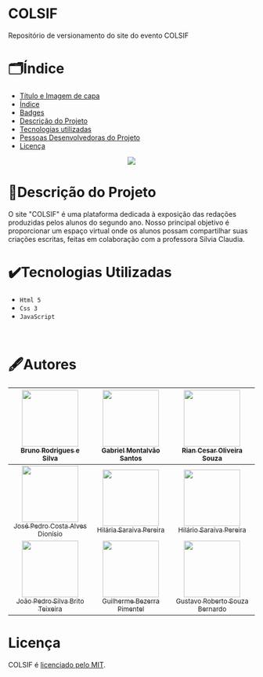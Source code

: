 # COLSIF
 Repositório de versionamento do site do evento COLSIF

# 🗂️Índice

- [Título e Imagem de capa](#COLSIF)
- [Índice](#🗂️índice)
- [Badges](#badges)
- [Descrição do Projeto](#📖descrição-do-projeto)
  <!-- * [Status do Projeto](#status-do-Projeto) -->
  <!-- * [Funcionalidades e Demonstração da Aplicação](#funcionalidades-e-demonstração-da-aplicação) -->
  <!-- - [Acesso ao Projeto](#acesso-ao-projeto) -->
- [Tecnologias utilizadas](#✔️Tecnologias-Utilizadas)
- [Pessoas Desenvolvedoras do Projeto](#🖋️Autores)
- [Licença](#Licença)

<p align="center">
<img loading="lazy" src="http://img.shields.io/static/v1?label=STATUS&message=FINALIZADO&color=GREEN&style=for-the-badge"/>
</p>

# 📖Descrição do Projeto

O site "COLSIF" é uma plataforma dedicada à exposição das redações produzidas pelos alunos do segundo ano. Nosso principal objetivo é proporcionar um espaço virtual onde os alunos possam compartilhar suas criações escritas, feitas em colaboração com a professora Silvia Claudia.

# ✔️Tecnologias Utilizadas
- `Html 5`
- `Css 3`
- `JavaScript`

<br>

# 🖋️Autores

|   [<img loading="lazy" src="https://avatars.githubusercontent.com/u/119943937?v=4" width=115><br><sub>Bruno Rodrigues e Silva</sub>](https://github.com/bruno-rodrigues0)   |   [<img loading="lazy" src="https://avatars.githubusercontent.com/u/113394709?v=4" width=115><br><sub>Gabriel Montalvão Santos</sub>](https://github.com/msantos7gabriel)    |      [<img loading="lazy" src="https://avatars.githubusercontent.com/u/145462146?v=4" width=115><br><sub>Rian Cesar Oliveira Souza</sub>](https://github.com/riancesaros)      |
| :-------------------------------------------------------------------------------------------------------------------------------------------------------------------------: | :--------------------------------------------------------------------------------------------------------------------------------------------------------------------------: | :----------------------------------------------------------------------------------------------------------------------------------------------------------------------------: |
| [<img loading="lazy" src="https://avatars.githubusercontent.com/u/145406929?v=4" width=115><br><sub>José Pedro Costa Alves Dionísio</sub>](https://github.com/josepedro10)  |       [<img loading="lazy" src="https://avatars.githubusercontent.com/u/145464554?v=4" width=115><br><sub>Hilária Saraiva Pereira</sub>](https://github.com/hilariasp)       |        [<img loading="lazy" src="https://avatars.githubusercontent.com/u/145464560?v=4" width=115><br><sub>Hilário Saraiva Pereira</sub>](https://github.com/hilariosp)        |
| [<img loading="lazy" target="_Blank" src="https://avatars.githubusercontent.com/u/145465734?v=4" width=115><br><sub>João Pedro Silva Brito Teixeira</sub>](https://github.com/joaopedrosbt) | [<img loading="lazy" src="https://avatars.githubusercontent.com/u/145464569?v=4" width=115><br><sub>Guilherme Bezerra Pimentel</sub>](https://github.com/guilherme-pimentel) | [<img loading="lazy" src="https://avatars.githubusercontent.com/u/145466063?v=4" width=115><br><sub>Gustavo Roberto Souza Bernardo</sub>](https://github.com/gustavo-robertoo) |

# Licença

COLSIF é <a href="LICENSE">licenciado pelo MIT</a>.

